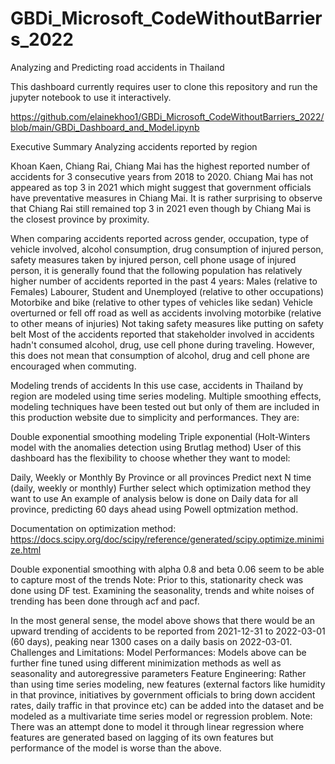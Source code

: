 # GBDi_Microsoft_CodeWithoutBarriers_2022
Analyzing and Predicting road accidents in Thailand 

This dashboard currently requires user to clone this repository and run the jupyter notebook to use it interactively. 

https://github.com/elainekhoo1/GBDi_Microsoft_CodeWithoutBarriers_2022/blob/main/GBDi_Dashboard_and_Model.ipynb 

Executive Summary
Analyzing accidents reported by region


Khoan Kaen, Chiang Rai, Chiang Mai has the highest reported number of accidents for 3 consecutive years from 2018 to 2020. Chiang Mai has not appeared as top 3 in 2021 which might suggest that government officials have preventative measures in Chiang Mai.
It is rather surprising to observe that Chiang Rai still remained top 3 in 2021 even though by Chiang Mai is the closest province by proximity.

When comparing accidents reported across gender, occupation, type of vehicle involved, alcohol consumption, drug consumption of injured person, safety measures taken by injured person, cell phone usage of injured person, it is generally found that the following population has relatively higher number of accidents reported in the past 4 years:
Males (relative to Females)
Labourer, Student and Unemployed (relative to other occupations)
Motorbike and bike (relative to other types of vehicles like sedan)
Vehicle overturned or fell off road as well as accidents involving motorbike (relative to other means of injuries)
Not taking safety measures like putting on safety belt
Most of the accidents reported that stakeholder involved in accidents hadn't consumed alcohol, drug, use cell phone during traveling. However, this does not mean that consumption of alcohol, drug and cell phone are encouraged when commuting.


Modeling trends of accidents
In this use case, accidents in Thailand by region are modeled using time series modeling.
Multiple smoothing effects, modeling techniques have been tested out but only of them are included in this production website due to simplicity and performances. They are:

Double exponential smoothing modeling
Triple exponential (Holt-Winters model with the anomalies detection using Brutlag method)
User of this dashboard has the flexibility to choose whether they want to model:

Daily, Weekly or Monthly
By Province or all provinces
Predict next N time (daily, weekly or monthly)
Further select which optimization method they want to use
An example of analysis below is done on Daily data for all province, predicting 60 days ahead using Powell optmization method.

Documentation on optimization method: https://docs.scipy.org/doc/scipy/reference/generated/scipy.optimize.minimize.html

Double exponential smoothing with alpha 0.8 and beta 0.06 seem to be able to capture most of the trends
Note: Prior to this, stationarity check was done using DF test. Examining the seasonality, trends and white noises of trending has been done through acf and pacf.

In the most general sense, the model above shows that there would be an upward trending of accidents to be reported from 2021-12-31 to 2022-03-01 (60 days), peaking near 1300 cases on a daily basis on 2022-03-01.
Challenges and Limitations:
Model Performances:
Models above can be further fine tuned using different minimization methods as well as seasonality and autoregressive parameters
Feature Engineering:
Rather than using time series modeling, new features (external factors like humidity in that province, initiatives by government officials to bring down accident rates, daily traffic in that province etc) can be added into the dataset and be modeled as a multivariate time series model or regression problem. Note: There was an attempt done to model it through linear regression where features are generated based on lagging of its own features but performance of the model is worse than the above.
